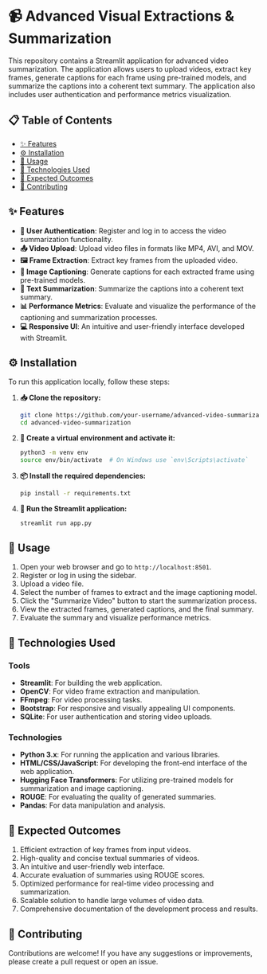 # 📹 Advanced Visual  Extractions  & Summarization

This repository contains a Streamlit application for advanced video summarization. The application allows users to upload videos, extract key frames, generate captions for each frame using pre-trained models, and summarize the captions into a coherent text summary. The application also includes user authentication and performance metrics visualization.

## 📋 Table of Contents

- [✨ Features](#-features)
- [⚙️ Installation](#-installation)
- [🚀 Usage](#-usage)
- [🔧 Technologies Used](#-technologies-used)
- [🎯 Expected Outcomes](#-expected-outcomes)
- [🤝 Contributing](#-contributing)

## ✨ Features

- **🔐 User Authentication**: Register and log in to access the video summarization functionality.
- **📤 Video Upload**: Upload video files in formats like MP4, AVI, and MOV.
- **🖼️ Frame Extraction**: Extract key frames from the uploaded video.
- **📝 Image Captioning**: Generate captions for each extracted frame using pre-trained models.
- **📰 Text Summarization**: Summarize the captions into a coherent text summary.
- **📊 Performance Metrics**: Evaluate and visualize the performance of the captioning and summarization processes.
- **💻 Responsive UI**: An intuitive and user-friendly interface developed with Streamlit.

## ⚙️ Installation

To run this application locally, follow these steps:

1. **📥 Clone the repository:**

    ```bash
    git clone https://github.com/your-username/advanced-video-summarization.git
    cd advanced-video-summarization
    ```

2. **🐍 Create a virtual environment and activate it:**

    ```bash
    python3 -m venv env
    source env/bin/activate  # On Windows use `env\Scripts\activate`
    ```

3. **📦 Install the required dependencies:**

    ```bash
    pip install -r requirements.txt
    ```

4. **🚀 Run the Streamlit application:**

    ```bash
    streamlit run app.py
    ```

## 🚀 Usage

1. Open your web browser and go to `http://localhost:8501`.
2. Register or log in using the sidebar.
3. Upload a video file.
4. Select the number of frames to extract and the image captioning model.
5. Click the "Summarize Video" button to start the summarization process.
6. View the extracted frames, generated captions, and the final summary.
7. Evaluate the summary and visualize performance metrics.

## 🔧 Technologies Used

### Tools

- **Streamlit**: For building the web application.
- **OpenCV**: For video frame extraction and manipulation.
- **FFmpeg**: For video processing tasks.
- **Bootstrap**: For responsive and visually appealing UI components.
- **SQLite**: For user authentication and storing video uploads.

### Technologies

- **Python 3.x**: For running the application and various libraries.
- **HTML/CSS/JavaScript**: For developing the front-end interface of the web application.
- **Hugging Face Transformers**: For utilizing pre-trained models for summarization and image captioning.
- **ROUGE**: For evaluating the quality of generated summaries.
- **Pandas**: For data manipulation and analysis.

## 🎯 Expected Outcomes

1. Efficient extraction of key frames from input videos.
2. High-quality and concise textual summaries of videos.
3. An intuitive and user-friendly web interface.
4. Accurate evaluation of summaries using ROUGE scores.
5. Optimized performance for real-time video processing and summarization.
6. Scalable solution to handle large volumes of video data.
7. Comprehensive documentation of the development process and results.

## 🤝 Contributing

Contributions are welcome! If you have any suggestions or improvements, please create a pull request or open an issue.

